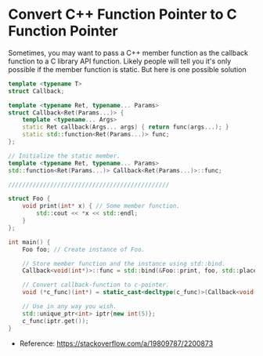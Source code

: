 # Convert C++ Function Pointer to C Function Pointer

Sometimes, you may want to pass a C++ member function as the callback function to a C library API function. Likely people will tell you it's only possible if the member function is static. But here is one possible solution  

```cpp
template <typename T>
struct Callback;

template <typename Ret, typename... Params>
struct Callback<Ret(Params...)> {
    template <typename... Args>
    static Ret callback(Args... args) { return func(args...); }
    static std::function<Ret(Params...)> func;
};

// Initialize the static member.
template <typename Ret, typename... Params>
std::function<Ret(Params...)> Callback<Ret(Params...)>::func;

//////////////////////////////////////////////

struct Foo {
    void print(int* x) { // Some member function.
        std::cout << *x << std::endl;
    }
};

int main() {
    Foo foo; // Create instance of Foo.

    // Store member function and the instance using std::bind.
    Callback<void(int*)>::func = std::bind(&Foo::print, foo, std::placeholders::_1);

    // Convert callback-function to c-pointer.
    void (*c_func)(int*) = static_cast<decltype(c_func)>(Callback<void(int*)>::callback);

    // Use in any way you wish.
    std::unique_ptr<int> iptr{new int(5)};
    c_func(iptr.get());
}
```

* Reference: https://stackoverflow.com/a/19809787/2200873